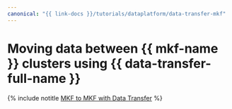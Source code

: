 ```yaml
---
canonical: "{{ link-docs }}/tutorials/dataplatform/data-transfer-mkf"
---
```


# Moving data between {{ mkf-name }} clusters using {{ data-transfer-full-name }}


{% include notitle [MKF to MKF with Data Transfer](../../_tutorials/dataplatform/data-transfer-mkf-mkf.md) %}
